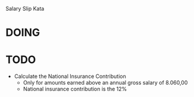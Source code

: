 Salary Slip Kata

# DOING

# TODO

- Calculate the National Insurance Contribution
  - Only for amounts earned above an annual gross salary of 8.060,00
  - National insurance contribution is the 12%
